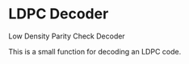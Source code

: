 # LDPC Decoder
Low Density Parity Check Decoder

This is a small function for decoding an LDPC code.
